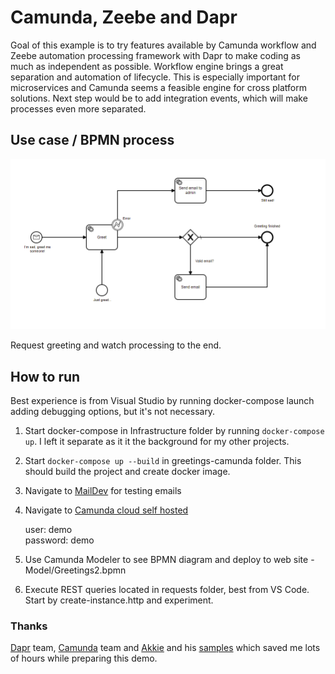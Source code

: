 # Camunda, Zeebe and Dapr

Goal of this example is to try features available by Camunda workflow and Zeebe automation processing framework with Dapr to make coding as much as independent as possible. Workflow engine brings a great separation and automation of lifecycle. This is especially important for microservices and Camunda seems a feasible engine for cross platform solutions. Next step would be to add integration events, which will make processes even more separated.

## Use case / BPMN process

![BPMN Workflow](greeting_workflow.png)

Request greeting and watch processing to the end.

## How to run

Best experience is from Visual Studio by running docker-compose launch adding debugging options, but it's not necessary.

1. Start docker-compose in Infrastructure folder by running `docker-compose up`. I left it separate as it it the background for my other projects.
2. Start `docker-compose up --build` in greetings-camunda folder. This should build the project and create docker image.
3. Navigate to [MailDev](http://localhost:4000/) for testing emails
4. Navigate to [Camunda cloud self hosted](http://localhost:8080/)

    user: demo\
    password: demo

5. Use Camunda Modeler to see BPMN diagram and deploy to web site - Model/Greetings2.bpmn
6. Execute REST queries located in requests folder, best from VS Code. Start by create-instance.http and experiment.

### Thanks

[Dapr](https://github.com/dapr/dapr) team, [Camunda](https://github.com/camunda-cloud) team 
and [Akkie](https://github.com/akkie) and his [samples](https://github.com/PlanBGmbH/zeebe-dapr-example) which saved me lots of hours while preparing this demo.

